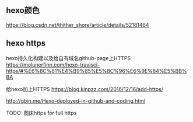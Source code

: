 ## hexo颜色
https://blog.csdn.net/thither_shore/article/details/52181464

## hexo https

hexo持久化构建以及给自有域名github-page上HTTPS <https://molunerfinn.com/hexo-travisci-https/#%E6%8C%81%E4%B9%85%E5%8C%96%E6%9E%84%E5%BB%BA>

给hexo加上HTTPS
<https://blog.kinpzz.com/2016/12/16/add-https/>

<http://gbin.me/Hexo-deployed-in-github-and-coding.html>

TODO: 图床https for full https  

